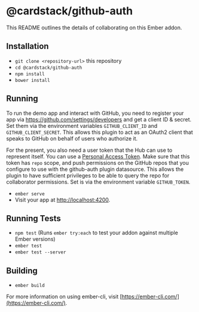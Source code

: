 # @cardstack/github-auth

This README outlines the details of collaborating on this Ember addon.

## Installation

* `git clone <repository-url>` this repository
* `cd @cardstack/github-auth`
* `npm install`
* `bower install`

## Running

To run the demo app and interact with GitHub, you need to register your app via https://github.com/settings/developers and get a client ID & secret. Set them via the environment variables `GITHUB_CLIENT_ID` and `GITHUB_CLIENT_SECRET`. This allows this plugin to act as an OAuth2 client that speaks to GitHub on behalf of users who authorize it.

For the present, you also need a user token that the Hub can use to represent itself. You can use a [Personal Access Token](https://github.com/settings/tokens). Make sure that this token has `repo` scope, and push permissions on the GitHub repos that you configure to use with the github-auth plugin datasource. This allows the plugin to have sufficient privileges to be able to query the repo for collaborator permissions. Set is via the environment variable `GITHUB_TOKEN`.

* `ember serve`
* Visit your app at [http://localhost:4200](http://localhost:4200).

## Running Tests

* `npm test` (Runs `ember try:each` to test your addon against multiple Ember versions)
* `ember test`
* `ember test --server`

## Building

* `ember build`

For more information on using ember-cli, visit [https://ember-cli.com/](https://ember-cli.com/).
